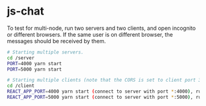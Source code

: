 # js-chat

To test for multi-node, run two servers and two clients, and open incognito or different browsers. If the same user is on different browser, the messages should be received by them.

```bash
# Starting multiple servers.
cd /server
PORT=4000 yarn start
PORT=5000 yarn start

# Starting multiple clients (note that the CORS is set to client port 3000 and 3001 only)
cd /client
REACT_APP_PORT=4000 yarn start (connect to server with port *:4000), running port *:3000
REACT_APP_PORT=5000 yarn start (connect to server with port *:5000), running port *:3001
```
